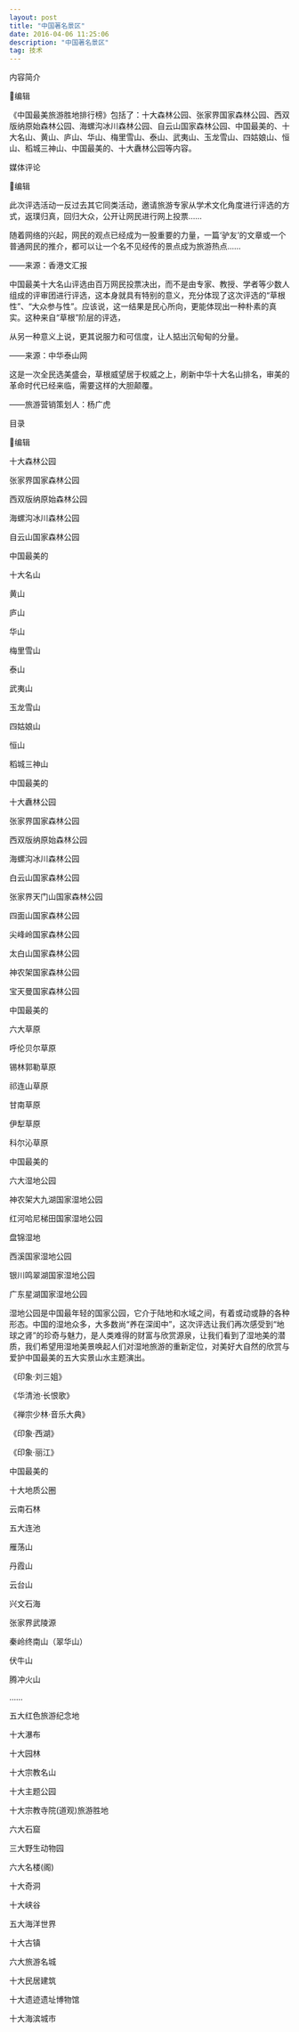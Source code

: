 ```yaml
---
layout: post
title: "中国著名景区"
date: 2016-04-06 11:25:06 
description: "中国著名景区"
tag: 技术
---
```


内容简介

编辑

《中国最美旅游胜地排行榜》包括了：十大森林公园、张家界国家森林公园、西双版纳原始森林公园、海螺沟冰川森林公园、自云山国家森林公园、中国最美的、十大名山、黄山、庐山、华山、梅里雪山、泰山、武夷山、玉龙雪山、四姑娘山、恒山、稻城三神山、中国最美的、十大纛林公园等内容。

   


媒体评论

编辑

此次评选活动一反过去其它同类活动，邀请旅游专家从学术文化角度进行评选的方式，返璞归真，回归大众，公开让网民进行网上投票……

随着网络的兴起，网民的观点已经成为一股重要的力量，一篇‘驴友’的文章或一个普通网民的推介，都可以让一个名不见经传的景点成为旅游热点……

——来源：香港文汇报

中国最美十大名山评选由百万网民投票决出，而不是由专家、教授、学者等少数人组成的评审团进行评选，这本身就具有特别的意义，充分体现了这次评选的“草根性”、“大众参与性”。应该说，这一结果是民心所向，更能体现出一种朴素的真实。这种来自“草根”阶层的评选，

从另一种意义上说，更其说服力和可信度，让人掂出沉甸甸的分量。

——来源：中华泰山网

这是一次全民选美盛会，草根威望居于权威之上，刷新中华十大名山排名，审美的革命时代已经来临，需要这样的大胆颠覆。

——旅游营销策划人：杨广虎

   


目录

编辑

十大森林公园

张家界国家森林公园

西双版纳原始森林公园

海螺沟冰川森林公园

自云山国家森林公园

中国最美的

十大名山

黄山

庐山

华山

梅里雪山

泰山

武夷山

玉龙雪山

四姑娘山

恒山

稻城三神山

中国最美的

十大纛林公园

张家界国家森林公园

西双版纳原始森林公园

海螺沟冰川森林公园

白云山国家森林公园

张家界天门山国家森林公园

四面山国家森林公园

尖峰岭国家森林公园

太白山国家森林公园

神农架国家森林公园

宝天曼国家森林公园

中国最美的

六大草原

呼伦贝尔草原

锡林郭勒草原

祁连山草原

甘南草原

伊犁草原

科尔沁草原

中国最美的

六大湿地公园

神农架大九湖国家湿地公园

红河哈尼梯田国家湿地公园

盘锦湿地

西溪国家湿地公园

银川鸣翠湖国家湿地公园

广东星湖国家湿地公园

湿地公园是中国最年轻的国家公园，它介于陆地和水域之间，有着或动或静的各种形态。中国的湿地众多，大多数尚“养在深闺中”，这次评选让我们再次感受到“地球之肾”的珍奇与魅力，是人类难得的财富与欣赏源泉，让我们看到了湿地美的潜质，我们希望用湿地美景唤起人们对湿地旅游的重新定位，对美好大自然的欣赏与爱护中国最美的五大实景山水主题演出。

《印象·刘三姐》

《华清池·长恨歌》

《禅宗少林·音乐大典》

《印象·西湖》

《印象·丽江》

中国最美的

十大地质公圈

云南石林

五大连池

雁荡山

丹霞山

云台山

兴文石海

张家界武陵源

秦岭终南山（翠华山）

伏牛山

腾冲火山

……

五大红色旅游纪念地

十大瀑布

十大园林

十大宗教名山

十大主题公园

十大宗教寺院(道观)旅游胜地

六大石窟

三大野生动物园

六大名楼(阁)

十大奇洞

十大峡谷

五大海洋世界

十大古镇

六大旅游名城

十大民居建筑

十大遗迹遗址博物馆

十大海滨城市
